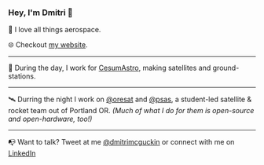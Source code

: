 ### Hey, I'm Dmitri 👋

🚀 I love all things aerospace.

🌐 Checkout [my website](https://dmitrimcguckin.com).

***

📡 During the day, I work for [CesumAstro](https://www.cesiumastro.com/), making satellites and ground-stations.

***

🛰️ Durring the night I work on [@oresat](https://github.com/oresat) and [@psas](https://github.com/psas), a student-led satellite & rocket team out of Portland OR. *(Much of what I do for them is open-source and open-hardware, too!)*

***

📭 Want to talk? Tweet at me [@dmitrimcguckin](https://twitter.com/DmitriMcguckin) or connect with me on [LinkedIn](https://www.linkedin.com/in/dmitrimcguckin/)
